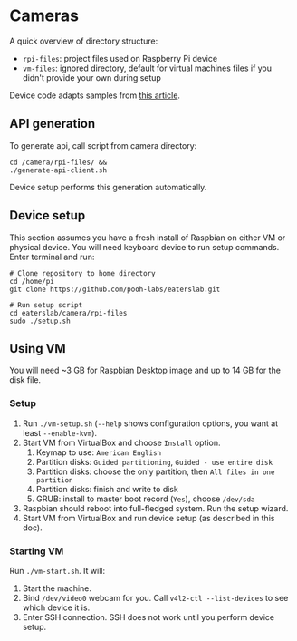 # Cameras

A quick overview of directory structure:
* `rpi-files`: project files used on Raspberry Pi device
* `vm-files`: ignored directory, default for virtual machines files if you didn't provide your own during setup

Device code adapts samples from [this article](https://www.pyimagesearch.com/2018/08/13/opencv-people-counter/).

## API generation

To generate api, call script from camera directory:
```
cd /camera/rpi-files/ &&
./generate-api-client.sh
```
Device setup performs this generation automatically.

## Device setup

This section assumes you have a fresh install of Raspbian on either VM or physical device. You will need keyboard device to run setup commands. Enter terminal and run:

```
# Clone repository to home directory
cd /home/pi
git clone https://github.com/pooh-labs/eaterslab.git

# Run setup script
cd eaterslab/camera/rpi-files
sudo ./setup.sh
```

## Using VM

You will need ~3 GB for Raspbian Desktop image and up to 14 GB for the disk file.

### Setup

1. Run `./vm-setup.sh` (`--help` shows configuration options, you want at least `--enable-kvm`).
2. Start VM from VirtualBox and choose `Install` option.
    1. Keymap to use: `American English`
    2. Partition disks: `Guided partitioning`, `Guided - use entire disk`
    3. Partition disks: choose the only partition, then `All files in one partition`
    4. Partition disks: finish and write to disk
    5. GRUB: install to master boot record (`Yes`), choose `/dev/sda`
3. Raspbian should reboot into full-fledged system. Run the setup wizard.
4. Start VM from VirtualBox and run device setup (as described in this doc).

### Starting VM

Run `./vm-start.sh`. It will:

1. Start the machine.
2. Bind `/dev/video0` webcam for you. Call `v4l2-ctl --list-devices` to see which device it is.
3. Enter SSH connection. SSH does not work until you perform device setup.
